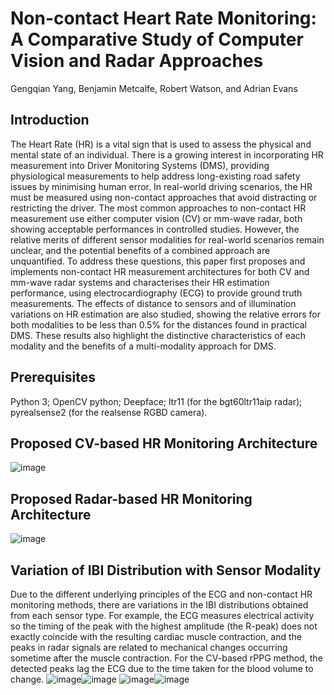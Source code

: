 # Non-contact Heart Rate Monitoring: A Comparative Study of Computer Vision and Radar Approaches
Gengqian Yang, Benjamin Metcalfe, Robert Watson, and Adrian Evans
## Introduction
The Heart Rate (HR) is a vital sign that is used to assess the physical and mental state of an individual. There is a growing interest in incorporating HR measurement into Driver Monitoring Systems (DMS), providing physiological measurements to help address long-existing road safety issues by minimising human error. In real-world driving scenarios, the HR must be measured using non-contact approaches that avoid distracting or restricting the driver. The most common approaches to non-contact HR measurement use either computer vision (CV) or mm-wave radar, both showing acceptable performances in controlled studies. However, the relative merits of different sensor modalities for real-world scenarios remain unclear, and the potential benefits of a combined approach are unquantified. To address these questions, this paper first proposes and implements non-contact HR measurement architectures for both CV and mm-wave radar systems and characterises their HR estimation performance, using electrocardiography (ECG) to provide ground truth measurements. The effects of distance to sensors and of illumination variations on HR estimation are also studied, showing the relative errors for both modalities to be less than 0.5% for the distances found in practical DMS. These results also highlight the distinctive characteristics of each modality and the benefits of a multi-modality approach for DMS.
## Prerequisites
Python 3;
OpenCV python;
Deepface;
ltr11 (for the bgt60ltr11aip radar);
pyrealsense2 (for the realsense RGBD camera).
## Proposed CV-based HR Monitoring Architecture
![image](https://github.com/GengqianYang/Dataset/assets/62884839/41f4d109-e610-4efb-93f4-e29ff4812b41)
## Proposed Radar-based HR Monitoring Architecture
![image](https://github.com/GengqianYang/Dataset/assets/62884839/c3b88026-6853-404b-b28a-0b852a00e4f5)
## Variation of IBI Distribution with Sensor Modality
Due to the different underlying principles of the ECG and non-contact HR monitoring methods, there are variations in the IBI distributions obtained from each sensor type. For example, the ECG measures electrical activity so the timing of the peak with the highest amplitude (the R-peak) does not exactly coincide with the resulting cardiac muscle contraction, and the peaks in radar signals are related to mechanical changes occurring sometime after the muscle contraction. For the CV-based rPPG method, the detected peaks lag the ECG due to the time taken for the blood volume to change.
![image](https://github.com/GengqianYang/Dataset/assets/62884839/72141916-4e4a-4292-9b30-ffd0bda14746)![image](https://github.com/GengqianYang/Dataset/assets/62884839/0b73c386-4af0-4a55-ab77-7e0268de9270)
![image](https://github.com/GengqianYang/Dataset/assets/62884839/b1cefa52-2f71-4899-8df6-2952e2a6699e)![image](https://github.com/GengqianYang/Dataset/assets/62884839/0b205670-98ad-44c7-82bb-ec4e96a176d6)






